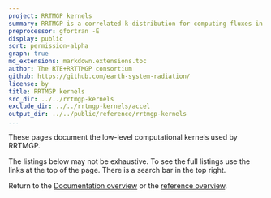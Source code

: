 ```yaml
---
project: RRTMGP kernels
summary: RRTMGP is a correlated k-distribution for computing fluxes in earth's atmosphere.
preprocessor: gfortran -E
display: public
sort: permission-alpha
graph: true
md_extensions: markdown.extensions.toc
author: The RTE+RRTTMGP consortium
github: https://github.com/earth-system-radiation/
license: by
title: RRTMGP kernels
src_dir: ../../rrtmgp-kernels
exclude_dir: ../../rrtmgp-kernels/accel
output_dir: ../../public/reference/rrtmgp-kernels
...
```


These pages document the low-level computational kernels used by RRTMGP.

The listings below may not be exhaustive.
To see the full listings use the links at the top of the page.
There is a search bar in the top right.

Return to the [Documentation overview] or the [reference overview].

[Documentation overview]: ../../index.html
[reference overview]: ../../reference.html
